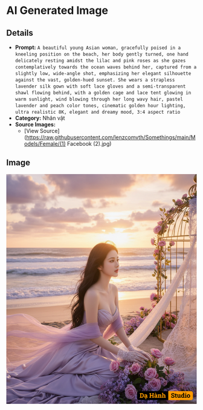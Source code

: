 # AI Generated Image

## Details
- **Prompt:** `A beautiful young Asian woman, gracefully poised in a kneeling position on the beach, her body gently turned, one hand delicately resting amidst the lilac and pink roses as she gazes contemplatively towards the ocean waves behind her, captured from a slightly low, wide-angle shot, emphasizing her elegant silhouette against the vast, golden-hued sunset. She wears a strapless lavender silk gown with soft lace gloves and a semi-transparent shawl flowing behind, with a golden cage and lace tent glowing in warm sunlight, wind blowing through her long wavy hair, pastel lavender and peach color tones, cinematic golden hour lighting, ultra realistic 8K, elegant and dreamy mood, 3:4 aspect ratio`
- **Category:** Nhân vật
- **Source Images:**
  - [View Source](https://raw.githubusercontent.com/lenzcomvth/Somethings/main/Models/Female/(1) Facebook (2).jpg)

## Image
![AI Generated Image](./image-2025-10-17T06-17-46-380Z-wbops.png)